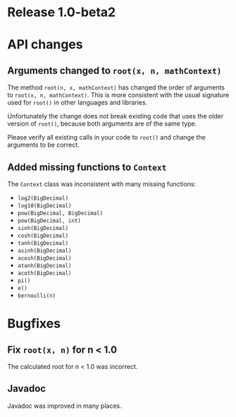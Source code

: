 # Release 1.0-beta2

# API changes

## Arguments changed to `root(x, n, mathContext)`

The method `root(n, x, mathContext)` has changed the order of arguments to `root(x, n, mathContext)`.
This is more consistent with the usual signature used for `root()` in other languages and libraries.

Unfortunately the change does not break existing code that uses the older version of `root()`, because both arguments are of the same type.

Please verify all existing calls in your code to `root()` and change the arguments to be correct.

## Added missing functions to `Context`

The `Context` class was inconsistent with many missing functions:
* `log2(BigDecimal)`
* `log10(BigDecimal)`
* `pow(BigDecimal, BigDecimal)`
* `pow(BigDecimal, int)`
* `sinh(BigDecimal)`
* `cosh(BigDecimal)`
* `tanh(BigDecimal)`
* `asinh(BigDecimal)`
* `acosh(BigDecimal)`
* `atanh(BigDecimal)`
* `acoth(BigDecimal)`
* `pi()`
* `e()`
* `bernoulli(n)`

# Bugfixes

## Fix `root(x, n)` for n < 1.0

The calculated root for n < 1.0 was incorrect.

## Javadoc

Javadoc was improved in many places.
